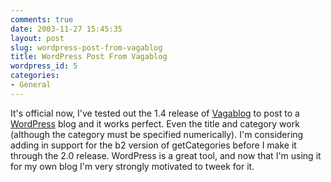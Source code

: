 ```yaml
---
comments: true
date: 2003-11-27 15:45:35
layout: post
slug: wordpress-post-from-vagablog
title: WordPress Post From Vagablog
wordpress_id: 5
categories:
- General
---
```


It's official now, I've tested out the 1.4 release of [Vagablog](http://www.bitsplitter.net/vagablog/) to post to a [WordPress](http://wordpress.org) blog and it works perfect. Even the title and category work (although the category must be specified numerically). I'm considering adding in support for the b2 version of getCategories before I make it through the 2.0 release. WordPress is a great tool, and now that I'm using it for my own blog I'm very strongly motivated to tweek for it.
